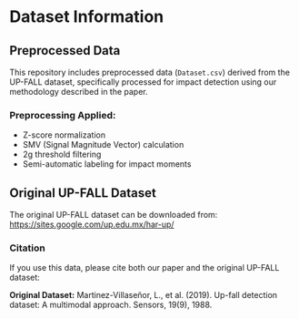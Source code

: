 # Dataset Information

## Preprocessed Data

This repository includes preprocessed data (`Dataset.csv`) derived from the UP-FALL dataset, specifically processed for impact detection using our methodology described in the paper.

### Preprocessing Applied:
- Z-score normalization
- SMV (Signal Magnitude Vector) calculation
- 2g threshold filtering
- Semi-automatic labeling for impact moments

## Original UP-FALL Dataset

The original UP-FALL dataset can be downloaded from: https://sites.google.com/up.edu.mx/har-up/

### Citation
If you use this data, please cite both our paper and the original UP-FALL dataset:

**Original Dataset:**
Martinez-Villaseñor, L., et al. (2019). Up-fall detection dataset: A multimodal approach. Sensors, 19(9), 1988.
